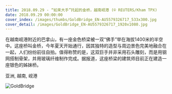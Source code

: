 ```yaml
---
title: 2018.09.29 - “如来大手”托起的金桥，越南岘港 (© REUTERS/Kham TPX)
date: 2018.09.29 00:00:00
cover_index: /images/thumbs/GoldBridge_EN-AU5579326717_533x300.jpg
cover_detail: /images/GoldBridge_EN-AU5579326717_1920x1080.jpg
---
```


在越南岘港附近的巴拿山，有一座金色桥梁被一双“佛手”举在海拔1400米的半空中。这座桥叫金桥，今年夏天开始通行，因其独特的造型与周边景色完美地融合在一起，人们纷纷前往自拍。值得称赞的是，这双巨手并非采用石头雕刻，而是用钢网搭制骨架，并用玻璃纤维制作完成。据报道，这座桥梁的建筑师目前正在建造一座银色的姊妹桥。

亚洲, 越南, 岘港

![GoldBridge](/images/GoldBridge_EN-AU5579326717_1920x1080.jpg)
